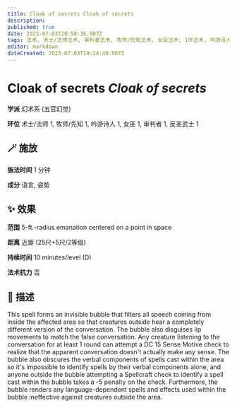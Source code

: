 ```yaml
---
title: Cloak of secrets Cloak of secrets
description: 
published: true
date: 2023-07-03T20:58:36.907Z
tags: 法术, 术士/法师法术, 审判者法术, 牧师/先知法术, 女巫法术, 1环法术, 吟游诗人法术, 反圣武士法术, 幻术系, 五官幻觉
editor: markdown
dateCreated: 2023-07-03T19:24:40.967Z
---
```


# **Cloak of secrets** *Cloak of secrets*

**学派** 幻术系 (五官幻觉) 

**环位** 术士/法师 1, 牧师/先知 1, 吟游诗人 1, 女巫 1, 审判者 1, 反圣武士 1

## 🪄 施放

**施法时间** 1 分钟

**成分** 语言, 姿势

## ✨ 效果  

**范围** 5-ft.-radius emanation centered on a point in space

**距离** 近距 (25尺+5尺/2等级)  

**持续时间** 10 minutes/level (D) 

**法术抗力** 否

## 📖 描述

This spell forms an invisible bubble that filters all speech coming from inside the affected area so that creatures outside hear a completely different version of the conversation. The bubble also disguises lip movements to match the false conversation. Any creature listening to the conversation for at least 1 round can attempt a DC 15 Sense Motive check to realize that the apparent conversation doesn't actually make any sense. The bubble also obscures the verbal components of spells cast within the area so it's impossible to identify spells by their verbal components alone, and anyone outside the bubble attempting a Spellcraft check to identify a spell cast within the bubble takes a -5 penalty on the check. Furthermore, the bubble renders any language-dependent spells and effects used within the bubble ineffective against creatures outside the area.
    